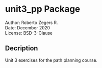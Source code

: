# unit3_pp Package

Author: Roberto Zegers R.  
Date: December 2020  
License: BSD-3-Clause  

## Decription

Unit 3 exercises for the path planning course.   




